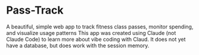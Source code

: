 # Pass-Track
A beautiful, simple web app to track fitness class passes, monitor spending, and visualize usage patterns
This app was created using Claude (not Claude Code) to learn more about vibe coding with Claud.
It does not yet have a database, but does work with the session memory. 